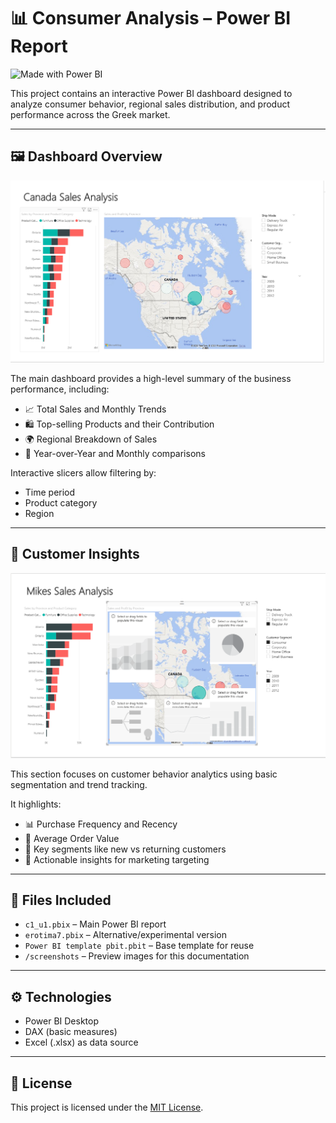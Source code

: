 # 📊 Consumer Analysis – Power BI Report

![Made with Power BI](https://img.shields.io/badge/Made%20with-Power%20BI-yellow?style=for-the-badge&logo=powerbi)

This project contains an interactive Power BI dashboard designed to analyze consumer behavior, regional sales distribution, and product performance across the Greek market.

---

## 🖼️ Dashboard Overview

![Dashboard Overview](screenshots/dashboard-overview.png)

The main dashboard provides a high-level summary of the business performance, including:

- 📈 Total Sales and Monthly Trends
- 🛍️ Top-selling Products and their Contribution
- 🌍 Regional Breakdown of Sales
- 📅 Year-over-Year and Monthly comparisons

Interactive slicers allow filtering by:
- Time period
- Product category
- Region

---

## 👥 Customer Insights

![Customer Analysis](screenshots/customer-analysis.png)

This section focuses on customer behavior analytics using basic segmentation and trend tracking.

It highlights:
- 📊 Purchase Frequency and Recency
- 💸 Average Order Value
- 🎯 Key segments like new vs returning customers
- 🧠 Actionable insights for marketing targeting

---

## 📁 Files Included

- `c1_u1.pbix` – Main Power BI report  
- `erotima7.pbix` – Alternative/experimental version  
- `Power BI template pbit.pbit` – Base template for reuse  
- `/screenshots` – Preview images for this documentation  

---

## ⚙️ Technologies

- Power BI Desktop
- DAX (basic measures)
- Excel (.xlsx) as data source

---

## 📄 License

This project is licensed under the [MIT License](LICENSE).
